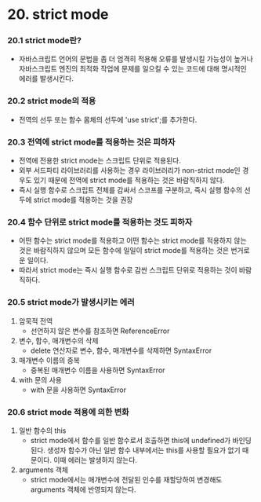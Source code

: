 # 20. strict mode

### 20.1 strict mode란?
- 자바스크립트 언어의 문법을 좀 더 엄격히 적용해 오류를 발생시킬 가능성이 높거나 자바스크립트 엔진의 최적화 작업에 문제를 일으킬 수 있는 코드에 대해 명시적인 에러를 발생시킨다.

### 20.2 strict mode의 적용
- 전역의 선두 또는 함수 몸체의 선두에 'use strict';를 추가한다.

### 20.3 전역에 strict mode를 적용하는 것은 피하자
- 전역에 전용한 strict mode는 스크립트 단위로 적용된다.
- 외부 서드파티 라이브러리를 사용하는 경우 라이브러리가 non-strict mode인 경우도 있기 때문에 전역에 strict mode를 적용하는 것은 바람직하지 않다.
- 즉시 실행 함수로 스크립트 전체를 감싸서 스코프를 구분하고, 즉시 실행 함수의 선두에 strict mode를 적용하는 것을 권장

### 20.4 함수 단위로 strict mode를 적용하는 것도 피하자
- 어떤 함수는 strict mode를 적용하고 어떤 함수는 strict mode를 적용하지 않는 것은 바람직하지 않으며 모든 함수에 일일이 strict mode를 적용하는 것은 번거로운 일이다.
- 따라서 strict mode는 즉시 실행 함수로 감싼 스크립트 단위로 적용하는 것이 바람직하다.

### 20.5 strict mode가 발생시키는 에러
1. 암묵적 전역
   - 선언하지 않은 변수를 참조하면 ReferenceError
2. 변수, 함수, 매개변수의 삭제
   - delete 연산자로 변수, 함수, 매개변수를 삭제하면 SyntaxError
3. 매개변수 이름의 중복
   - 중복된 매개변수 이름을 사용하면 SyntaxError
4. with 문의 사용
   - with 문을 사용하면 SyntaxError

### 20.6 strict mode 적용에 의한 변화
1. 일반 함수의 this
   - strict mode에서 함수를 일반 함수로서 호출하면 this에 undefined가 바인딩된다. 생성자 함수가 아닌 일반 함수 내부에서는 this를 사용할 필요가 없기 때문이다. 이때 에러는 발생하지 않는다.
2. arguments 객체
   - strict mode에서는 매개변수에 전달된 인수를 재할당하여 변경해도 arguments 객체에 반영되지 않는다.